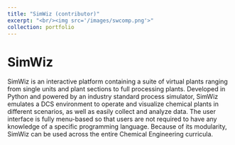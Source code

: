 ```yaml
---
title: "SimWiz (contributor)"
excerpt: "<br/><img src='/images/swcomp.png'>"
collection: portfolio
---
```

SimWiz
======
SimWiz is an interactive platform containing a suite of virtual plants ranging from single units and plant sections to full processing plants. Developed in Python and powered by an industry standard process simulator, SimWiz emulates a DCS environment to operate and visualize chemical plants in different scenarios, as well as easily collect and analyze data. The user interface is fully menu-based so that users are not required to have any knowledge of a specific programming language. Because of its modularity, SimWiz can be used across the entire Chemical Engineering curricula.
